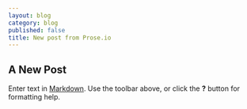 ```yaml
---
layout: blog
category: blog
published: false
title: New post from Prose.io
---
```


## A New Post

Enter text in [Markdown](http://daringfireball.net/projects/markdown/). Use the toolbar above, or click the **?** button for formatting help.
